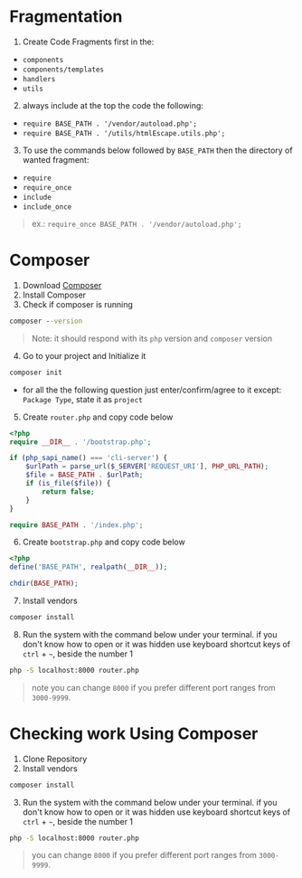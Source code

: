 # Fragmentation
1. Create Code Fragments first in the:
- `components`
- `components/templates`
- `handlers`
- `utils`
2. always include at the top the code the following:
- `require BASE_PATH . '/vendor/autoload.php';`
- `require BASE_PATH . '/utils/htmlEscape.utils.php';`
3. To use the commands below followed by `BASE_PATH` then the directory of wanted fragment:
- `require`
- `require_once`
- `include`
- `include_once`
> ex.: `require_once BASE_PATH . '/vendor/autoload.php';`

# Composer

1. Download [Composer](https://getcomposer.org/download/)
2. Install Composer
3. Check if composer is running
```cmd
composer --version
```
> Note: it should respond with its `php` version and `composer` version
4. Go to your project and Initialize it
```cmd
composer init
```
- for all the the following question just enter/confirm/agree to it except: `Package Type`, state it as `project`
5. Create `router.php` and copy code below
```php
<?php
require __DIR__ . '/bootstrap.php';

if (php_sapi_name() === 'cli-server') {
    $urlPath = parse_url($_SERVER['REQUEST_URI'], PHP_URL_PATH);
    $file = BASE_PATH . $urlPath;
    if (is_file($file)) {
        return false;
    }
}

require BASE_PATH . '/index.php';
```
6. Create `bootstrap.php` and copy code below
```php
<?php
define('BASE_PATH', realpath(__DIR__));

chdir(BASE_PATH);
```
7. Install vendors
```cmd
composer install
```
8. Run the system with the command below under your terminal. if you don't know how to open or it was hidden use keyboard shortcut keys of `ctrl` + `~`, beside the number 1
```cmd
php -S localhost:8000 router.php
```
> note you can change `8000` if you prefer different port ranges from `3000-9999`.

# Checking work Using Composer
1. Clone Repository
2. Install vendors
```cmd
composer install
```
3. Run the system with the command below under your terminal. if you don't know how to open or it was hidden use keyboard shortcut keys of `ctrl` + `~`, beside the number 1
```cmd
php -S localhost:8000 router.php
```
> you can change `8000` if you prefer different port ranges from `3000-9999`.